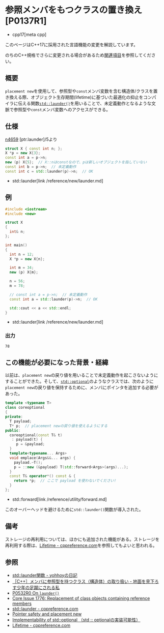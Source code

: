 # 参照メンバをもつクラスの置き換え [P0137R1]
* cpp17[meta cpp]

<!-- start lang caution -->

このページはC++17に採用された言語機能の変更を解説しています。

のちのC++規格でさらに変更される場合があるため[関連項目](#relative-page)を参照してください。

<!-- last lang caution -->

## 概要
`placement new`を使用して、参照型や`const`メンバ変数を含む構造体/クラスを置き換える際、オブジェクト生存期間(lifetime)に基づいた最適化の抑止をコンパイラに伝える関数[`std::launder()`](/reference/new/launder.md)を用いることで、未定義動作となるような文脈で参照型や`const`メンバ変数へのアクセスができる。

## 仕様
[n4659](http://www.open-std.org/jtc1/sc22/wg21/docs/papers/2017/n4659.pdf) [ptr.launder]/5より

```cpp
struct X { const int n; };
X *p = new X{3};
const int a = p->n;
new (p) X{5};  // X::nはconstなので、pは新しいオブジェクトを指していない
const int b = p->n;  // 未定義動作
const int c = std::launder(p)->n;  // OK
```
* std::launder[link /reference/new/launder.md]

## 例
```cpp example
#include <iostream>
#include <new>

struct X 
{
  int& n;
};

int main()
{
  int n = 12;
  X *p = new X{n};

  int m = 34;
  new (p) X{m};

  n = 56;
  m = 78;

  // const int a = p->n;  // 未定義動作
  const int a = std::launder(p)->n;  // OK

  std::cout << a << std::endl;
}
```
* std::launder[link /reference/new/launder.md]

### 出力
```
78
```

## この機能が必要になった背景・経緯
以前は、`placement new`の戻り値を用いることで未定義動作を起こさないようにすることができた。そして、[`std::optional`](/reference/optional/optional.md)のようなクラスでは、次のように`placement new`の戻り値を保持するために、メンバにポインタを追加する必要があった。

```cpp
template <typename T> 
class coreoptional
{
private:
  T payload;
  T* p;  // placement newの戻り値を使えるようにする
public:
  coreoptional(const T& t)
   : payload(t) {
     p = &payload;
  }
  template<typename... Args>
  void emplace(Args&&... args) {
    payload.~T();
    p = ::new (&payload) T(std::forward<Args>(args)...);
  }
  const T& operator*() const & {
    return *p;  // ここで payload を使わないでください!
  }
};
```
* std::forward[link /reference/utility/forward.md]

このオーバーヘッドを避けるために`std::launder()`関数が導入された。

## 備考
ストレージの再利用については、ほかにも追加された機能がある。ストレージを再利用する際は、[Lifetime - cppreference.com](https://en.cppreference.com/w/cpp/language/lifetime)を参照してもよいと思われる。

## 参照
- [std::launder関数 - yohhoyの日記](http://d.hatena.ne.jp/yohhoy/20170817/p1)
- [［C++］メンバに参照型を持つクラス（構造体）の取り扱い - 地面を見下ろす少年の足蹴にされる私](https://onihusube.hatenablog.com/entry/2018/10/23/010840)
- [P0532R0 On `launder()`](http://www.open-std.org/jtc1/sc22/wg21/docs/papers/2017/p0532r0.pdf)
- [Core Issue 1776: Replacement of class objects containing reference members](http://www.open-std.org/jtc1/sc22/wg21/docs/papers/2016/p0137r1.html)
- [std::launder - cppreference.com](https://en.cppreference.com/w/cpp/utility/launder)
- [Pointer safety and placement new](http://www.open-std.org/jtc1/sc22/wg21/docs/papers/2014/n4303.html)
- [Implementability of std::optional （std :: optionalの実装可能性） ](https://groups.google.com/a/isocpp.org/forum/#!msg/std-proposals/93ebFsxCjvQ/Q5LUnO8339wJ)
- [Lifetime - cppreference.com](https://en.cppreference.com/w/cpp/language/lifetime)